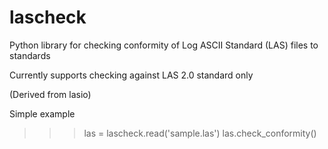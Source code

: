 # lascheck
Python library for checking conformity of Log ASCII Standard (LAS) files to standards

Currently supports checking against LAS 2.0 standard only

(Derived from lasio)

Simple example

 >>> las = lascheck.read('sample.las')
 >>> las.check_conformity()